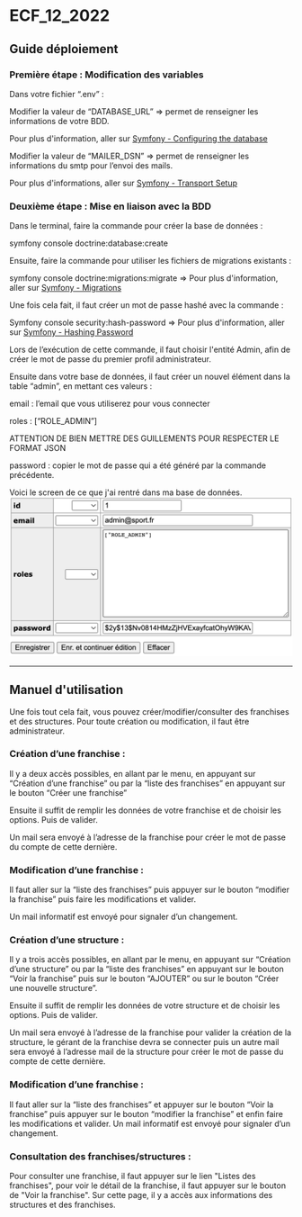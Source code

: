 # ECF_12_2022

## Guide déploiement

### Première étape : Modification des variables

Dans votre fichier “.env” :

Modifier la valeur de “DATABASE_URL”
=> permet de renseigner les informations de votre BDD.

Pour plus d'information, aller
sur [Symfony - Configuring the database](https://symfony.com/doc/current/doctrine.html#configuring-the-database)

Modifier la valeur de “MAILER_DSN”
=> permet de renseigner les informations du smtp pour l’envoi des mails.

Pour plus d'informations, aller
sur [Symfony - Transport Setup](https://symfony.com/doc/current/mailer.html#transport-setup)

### Deuxième étape : Mise en liaison avec la BDD

Dans le terminal, faire la commande pour créer la base de données :

symfony console doctrine:database:create

Ensuite, faire la commande pour utiliser les fichiers de migrations existants :

symfony console doctrine:migrations:migrate
=> Pour plus d'information, aller
sur [Symfony - Migrations](https://symfony.com/doc/current/doctrine.html#migrations-creating-the-database-tables-schema)

Une fois cela fait, il faut créer un mot de passe hashé avec la commande :

Symfony console security:hash-password
=> Pour plus d'information, aller
sur [Symfony - Hashing Password](https://symfony.com/doc/current/security.html#registering-the-user-hashing-passwords)

Lors de l’exécution de cette commande, il faut choisir l'entité Admin, afin de créer le mot de passe du premier profil
administrateur.

Ensuite dans votre base de données, il faut créer un nouvel élément dans la table “admin”, en mettant ces valeurs :

email : l’email que vous utiliserez pour vous connecter

roles : [“ROLE_ADMIN”]

ATTENTION DE BIEN METTRE DES GUILLEMENTS POUR RESPECTER LE FORMAT JSON

password : copier le mot de passe qui a été généré par la commande précédente.

Voici le screen de ce que j'ai rentré dans ma base de données.
![Création administrateur](public/docs/admin.png)

-------------------------------

## Manuel d'utilisation

Une fois tout cela fait, vous pouvez créer/modifier/consulter des franchises et des structures.
Pour toute création ou modification, il faut être administrateur.

### Création d’une franchise :

Il y a deux accès possibles, en allant par le menu, en appuyant sur “Création d’une franchise” ou par la “liste des
franchises” en appuyant sur le bouton “Créer une franchise”

Ensuite il suffit de remplir les données de votre franchise et de choisir les options. Puis de valider.

Un mail sera envoyé à l’adresse de la franchise pour créer le mot de passe du compte de cette dernière.

### Modification d’une franchise :

Il faut aller sur la “liste des franchises” puis appuyer sur le bouton “modifier la franchise” puis faire les
modifications et valider.

Un mail informatif est envoyé pour signaler d’un changement.

### Création d’une structure :

Il y a trois accès possibles, en allant par le menu, en appuyant sur “Création d’une structure” ou par la “liste des
franchises” en appuyant sur le bouton “Voir la franchise” puis sur le bouton “AJOUTER” ou sur le bouton “Créer une
nouvelle structure”.

Ensuite il suffit de remplir les données de votre structure et de choisir les options. Puis de valider.

Un mail sera envoyé à l’adresse de la franchise pour valider la création de la structure, le gérant de la franchise
devra se connecter puis un autre mail sera envoyé à l’adresse mail de la structure pour créer le mot de passe du compte
de cette dernière.

### Modification d’une franchise :

Il faut aller sur la “liste des franchises” et appuyer sur le bouton “Voir la franchise” puis appuyer sur le bouton
“modifier la franchise” et enfin faire les modifications et valider.
Un mail informatif est envoyé pour signaler d’un changement.

### Consultation des franchises/structures :

Pour consulter une franchise, il faut appuyer sur le lien "Listes des franchises", pour voir le détail de la franchise,
il faut appuyer sur le bouton de "Voir la franchise".
Sur cette page, il y a accès aux informations des structures et des franchises.
